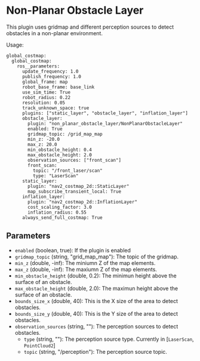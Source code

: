 # Non-Planar Obstacle Layer

This plugin uses gridmap and different perception sources to detect obstacles in a non-planar environment.

Usage:

```
global_costmap:
  global_costmap:
    ros__parameters:
      update_frequency: 1.0
      publish_frequency: 1.0
      global_frame: map
      robot_base_frame: base_link
      use_sim_time: True
      robot_radius: 0.22
      resolution: 0.05
      track_unknown_space: true
      plugins: ["static_layer", "obstacle_layer", "inflation_layer"]
      obstacle_layer:
        plugin: "non_planar_obstacle_layer/NonPlanarObstacleLayer"
        enabled: True
        gridmap_topic: /grid_map_map
        min_z: -20.0
        max_z: 20.0
        min_obstacle_height: 0.4
        max_obstacle_height: 2.0
        observation_sources: ["front_scan"]
        front_scan:
          topic: "/front_laser/scan"
          type: "LaserScan"
      static_layer:
        plugin: "nav2_costmap_2d::StaticLayer"
        map_subscribe_transient_local: True
      inflation_layer:
        plugin: "nav2_costmap_2d::InflationLayer"
        cost_scaling_factor: 3.0
        inflation_radius: 0.55
      always_send_full_costmap: True
```

## Parameters

* `enabled` (boolean, true): If the plugin is enabled
* `gridmap_topic` (string, "grid_map_map"): The topic of the gridmap.
* `min_z` (double, -inf): The miniumn Z of the map elements.
* `max_z` (double, -inf): The maxiumn Z of the map elements.
* `min_obstacle_height` (double, 0.2): The minimun height above the surface of an obstacle.
* `max_obstacle_height` (double, 2.0): The maximun height above the surface of an obstacle.
* `bounds_size_x` (double, 40): This is the X size of the area to detect obstacles.
* `bounds_size_y` (double, 40): This is the Y size of the area to detect obstacles.
* `observation_sources` (string, ""): The perception sources to detect obstacles.
  * `type` (string, ""): The perception source type. Currently in [`LaserScan`, `PointCloud2`]
  * `topic` (string, "/perception"): The perception source topic.